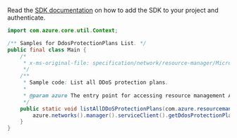 Read the [SDK documentation](https://github.com/Azure/azure-sdk-for-java/blob/azure-resourcemanager_2.15.0/sdk/resourcemanager/azure-resourcemanager/README.md) on how to add the SDK to your project and authenticate.

```java
import com.azure.core.util.Context;

/** Samples for DdosProtectionPlans List. */
public final class Main {
    /*
     * x-ms-original-file: specification/network/resource-manager/Microsoft.Network/stable/2021-05-01/examples/DdosProtectionPlanListAll.json
     */
    /**
     * Sample code: List all DDoS protection plans.
     *
     * @param azure The entry point for accessing resource management APIs in Azure.
     */
    public static void listAllDDoSProtectionPlans(com.azure.resourcemanager.AzureResourceManager azure) {
        azure.networks().manager().serviceClient().getDdosProtectionPlans().list(Context.NONE);
    }
}
```
